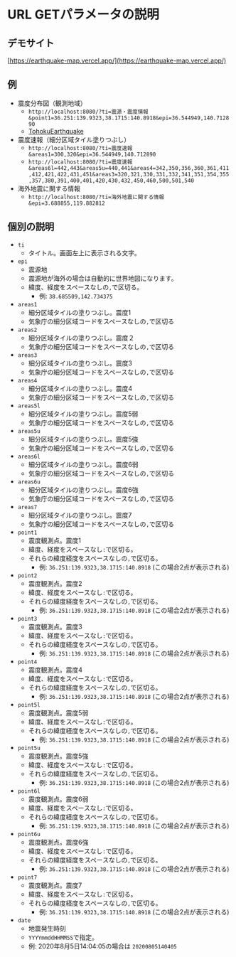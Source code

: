 # URL GETパラメータの説明

## デモサイト

[https://earthquake-map.vercel.app/](https://earthquake-map.vercel.app/)

## 例

- 震度分布図（観測地域）
  - `http://localhost:8080/?ti=震源・震度情報&point1=36.251:139.9323,38.1715:140.8918&epi=36.544949,140.712890`
  - [TohokuEarthquake](../tools/TohokuEarthquake.txt)
- 震度速報（細分区域タイル塗りつぶし）
  - `http://localhost:8080/?ti=震度速報&areas1=300,320&epi=36.544949,140.712890`
  - `http://localhost:8080/?ti=震度速報&areas6l=442,443&areas5u=440,441&areas4=342,350,356,360,361,411,412,421,422,431,451&areas3=320,321,330,331,332,341,351,354,355,357,380,391,400,401,420,430,432,450,460,500,501,540`
- 海外地震に関する情報
  - `http://localhost:8080/?ti=海外地震に関する情報&epi=3.688855,119.882812`

## 個別の説明

- `ti`
  - タイトル。画面左上に表示される文字。
- `epi`
  - 震源地
  - 震源地が海外の場合は自動的に世界地図になります。
  - 緯度、経度をスペースなしの`,`で区切る。
    - 例: `38.685509,142.734375`
- `areas1`
  - 細分区域タイルの塗りつぶし。震度1
  - 気象庁の細分区域コードをスペースなしの`,`で区切る
- `areas2`
  - 細分区域タイルの塗りつぶし。震度２
  - 気象庁の細分区域コードをスペースなしの`,`で区切る
- `areas3`
  - 細分区域タイルの塗りつぶし。震度3
  - 気象庁の細分区域コードをスペースなしの`,`で区切る
- `areas4`
  - 細分区域タイルの塗りつぶし。震度4
  - 気象庁の細分区域コードをスペースなしの`,`で区切る
- `areas5l`
  - 細分区域タイルの塗りつぶし。震度5弱
  - 気象庁の細分区域コードをスペースなしの`,`で区切る
- `areas5u`
  - 細分区域タイルの塗りつぶし。震度5強
  - 気象庁の細分区域コードをスペースなしの`,`で区切る
- `areas6l`
  - 細分区域タイルの塗りつぶし。震度6弱
  - 気象庁の細分区域コードをスペースなしの`,`で区切る
- `areas6u`
  - 細分区域タイルの塗りつぶし。震度6強
  - 気象庁の細分区域コードをスペースなしの`,`で区切る
- `areas7`
  - 細分区域タイルの塗りつぶし。震度7
  - 気象庁の細分区域コードをスペースなしの`,`で区切る
- `point1`
  - 震度観測点。震度1
  - 緯度、経度をスペースなし`:`で区切る。
  - それらの緯度経度をスペースなしの`,`で区切る。
    - 例: `36.251:139.9323,38.1715:140.8918` (この場合2点が表示される)
- `point2`
  - 震度観測点。震度2
  - 緯度、経度をスペースなし`:`で区切る。
  - それらの緯度経度をスペースなしの`,`で区切る。
    - 例: `36.251:139.9323,38.1715:140.8918` (この場合2点が表示される)
- `point3`
  - 震度観測点。震度3
  - 緯度、経度をスペースなし`:`で区切る。
  - それらの緯度経度をスペースなしの`,`で区切る。
    - 例: `36.251:139.9323,38.1715:140.8918` (この場合2点が表示される)
- `point4`
  - 震度観測点。震度4
  - 緯度、経度をスペースなし`:`で区切る。
  - それらの緯度経度をスペースなしの`,`で区切る。
    - 例: `36.251:139.9323,38.1715:140.8918` (この場合2点が表示される)
- `point5l`
  - 震度観測点。震度5弱
  - 緯度、経度をスペースなし`:`で区切る。
  - それらの緯度経度をスペースなしの`,`で区切る。
    - 例: `36.251:139.9323,38.1715:140.8918` (この場合2点が表示される)
- `point5u`
  - 震度観測点。震度5強
  - 緯度、経度をスペースなし`:`で区切る。
  - それらの緯度経度をスペースなしの`,`で区切る。
    - 例: `36.251:139.9323,38.1715:140.8918` (この場合2点が表示される)
- `point6l`
  - 震度観測点。震度6弱
  - 緯度、経度をスペースなし`:`で区切る。
  - それらの緯度経度をスペースなしの`,`で区切る。
    - 例: `36.251:139.9323,38.1715:140.8918` (この場合2点が表示される)
- `point6u`
  - 震度観測点。震度6強
  - 緯度、経度をスペースなし`:`で区切る。
  - それらの緯度経度をスペースなしの`,`で区切る。
    - 例: `36.251:139.9323,38.1715:140.8918` (この場合2点が表示される)
- `point7`
  - 震度観測点。震度7
  - 緯度、経度をスペースなし`:`で区切る。
  - それらの緯度経度をスペースなしの`,`で区切る。
    - 例: `36.251:139.9323,38.1715:140.8918` (この場合2点が表示される)
- `date`
  - 地震発生時刻
  - `YYYYmmddHHMMSS`で指定。
  - 例: 2020年8月5日14:04:05の場合は `20200805140405`
